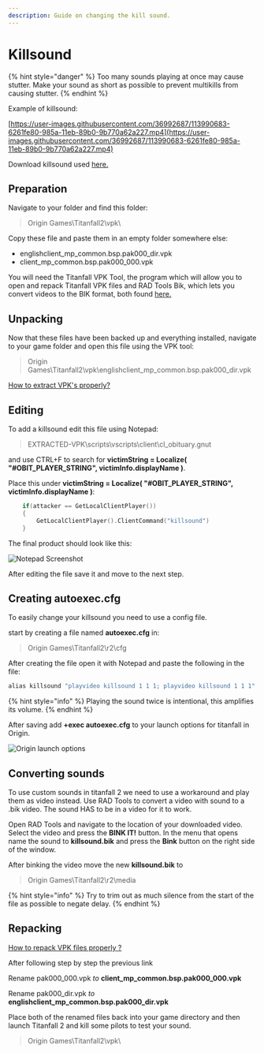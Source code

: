 ```yaml
---
description: Guide on changing the kill sound.
---
```


# Killsound

{% hint style="danger" %}
Too many sounds playing at once may cause stutter. Make your sound as short as possible to prevent multikills from causing stutter.
{% endhint %}

Example of killsound:

[https://user-images.githubusercontent.com/36992687/113990683-6261fe80-985a-11eb-89b0-9b770a62a227.mp4](https://user-images.githubusercontent.com/36992687/113990683-6261fe80-985a-11eb-89b0-9b770a62a227.mp4)

Download killsound used [here.](https://github.com/hedelmasalaatti/Titanfall2/blob/master/modding/sounds/killsound.bik?raw=true)

## Preparation <a id="preparation"></a>

Navigate to your folder and find this folder:

> Origin Games\Titanfall2\vpk\

Copy these file and paste them in an empty folder somewhere else:

* englishclient\_mp\_common.bsp.pak000\_dir.vpk
* client\_mp\_common.bsp.pak000\_000.vpk

You will need the Titanfall VPK Tool, the program which will allow you to open and repack Titanfall VPK files and RAD Tools Bik, which lets you convert videos to the BIK format, both found [here.](https://noskill.gitbook.io/titanfall2/how-to-start-modding/modding-tools)​

## Unpacking <a id="unpacking"></a>

Now that these files have been backed up and everything installed, navigate to your game folder and open this file using the VPK tool:

> Origin Games\Titanfall2\vpk\englishclient\_mp\_common.bsp.pak000\_dir.vpk

​[How to extract VPK's properly?](https://noskill.gitbook.io/titanfall2/how-to-start-modding/how-to-backup-extract-and-repack)​

## Editing

To add a killsound edit this file using Notepad:

> EXTRACTED-VPK\scripts\vscripts\client\cl\_obituary.gnut

and use CTRL+F to search for **victimString = Localize\( "\#OBIT\_PLAYER\_STRING", victimInfo.displayName \)**.

Place this under **victimString = Localize\( "\#OBIT\_PLAYER\_STRING", victimInfo.displayName \)**:

```cpp
    if(attacker == GetLocalClientPlayer())
    {
        GetLocalClientPlayer().ClientCommand("killsound")
    }
```

The final product should look like this:

![Notepad Screenshot](https://user-images.githubusercontent.com/36992687/113983257-5ffba680-9852-11eb-8e7c-5e7fdbe624b6.png)

After editing the file save it and move to the next step.

## Creating autoexec.cfg <a id="autoexec"></a>

To easily change your killsound you need to use a config file.

start by creating a file named **autoexec.cfg** in:

> Origin Games\Titanfall2\r2\cfg

After creating the file open it with Notepad and paste the following in the file:

```cpp
alias killsound "playvideo killsound 1 1 1; playvideo killsound 1 1 1"
```

{% hint style="info" %}
Playing the sound twice is intentional, this amplifies its volume.
{% endhint %}

After saving add **+exec autoexec.cfg** to your launch options for titanfall in Origin.

![Origin launch options](https://user-images.githubusercontent.com/36992687/113929456-c18f2700-97f8-11eb-905d-f6041442c4a8.png)

## Converting sounds <a id="converting"></a>

To use custom sounds in titanfall 2 we need to use a workaround and play them as video instead. Use RAD Tools to convert a video with sound to a .bik video. The sound HAS to be in a video for it to work.

Open RAD Tools and navigate to the location of your downloaded video. Select the video and press the **BINK IT!** button. In the menu that opens name the sound to **killsound.bik** and press the **Bink** button on the right side of the window.

After binking the video move the new **killsound.bik** to

> Origin Games\Titanfall2\r2\media

{% hint style="info" %}
Try to trim out as much silence from the start of the file as possible to negate delay.
{% endhint %}

## Repacking <a id="repacking"></a>

​[How to repack VPK files properly ?](https://noskill.gitbook.io/titanfall2/how-to-start-modding/how-to-backup-extract-and-repack#how-to-repack-vpk-files-properly)​

After following step by step the previous link

Rename pak000\_000.vpk _to_ **client\_mp\_common.bsp.pak000\_000.vpk**

Rename pak000\_dir.vpk _to_ **englishclient\_mp\_common.bsp.pak000\_dir.vpk**

Place both of the renamed files back into your game directory and then launch Titanfall 2 and kill some pilots to test your sound.

> Origin Games\Titanfall2\vpk\


